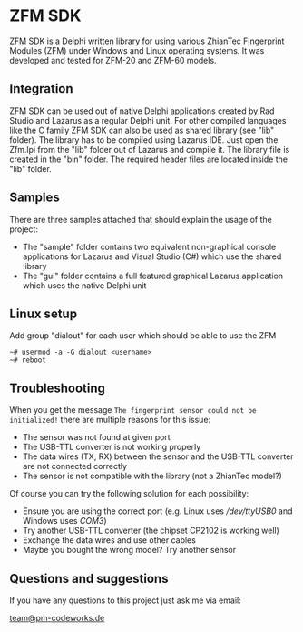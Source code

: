 ZFM SDK
=======

ZFM SDK is a Delphi written library for using various ZhianTec Fingerprint Modules (ZFM) under Windows and Linux operating systems. It was developed and tested for ZFM-20 and ZFM-60 models.

Integration
-----------

ZFM SDK can be used out of native Delphi applications created by Rad Studio and Lazarus as a regular Delphi unit. For other compiled languages like the C family ZFM SDK can also be used as shared library (see "lib" folder). The library has to be compiled using Lazarus IDE. Just open the Zfm.lpi from the "lib" folder out of Lazarus and compile it. The library file is created in the "bin" folder. The required header files are located inside the "lib" folder.

Samples
-------

There are three samples attached that should explain the usage of the project:
- The "sample" folder contains two equivalent non-graphical console applications for Lazarus and Visual Studio (C#) which use the shared library
- The "gui" folder contains a full featured graphical Lazarus application which uses the native Delphi unit

Linux setup
-----------

Add group "dialout" for each user which should be able to use the ZFM

    ~# usermod -a -G dialout <username>
    ~# reboot

Troubleshooting
---------------

When you get the message `The fingerprint sensor could not be initialized!` there are multiple reasons for this issue:

- The sensor was not found at given port
- The USB-TTL converter is not working properly
- The data wires (TX, RX) between the sensor and the USB-TTL converter are not connected correctly
- The sensor is not compatible with the library (not a ZhianTec model?)

Of course you can try the following solution for each possibility:

- Ensure you are using the correct port (e.g. Linux uses */dev/ttyUSB0* and Windows uses *COM3*)
- Try another USB-TTL converter (the chipset CP2102 is working well)
- Exchange the data wires and use other cables
- Maybe you bought the wrong model? Try another sensor

Questions and suggestions
-------------------------

If you have any questions to this project just ask me via email:

<team@pm-codeworks.de>
